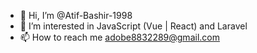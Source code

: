 - 👋 Hi, I’m @Atif-Bashir-1998
- 👀 I’m interested in JavaScript (Vue | React) and Laravel
- 📫 How to reach me adobe8832289@gmail.com

<!---
Atif-Bashir-1998/Atif-Bashir-1998 is a ✨ special ✨ repository because its `README.md` (this file) appears on your GitHub profile.
You can click the Preview link to take a look at your changes.
--->
